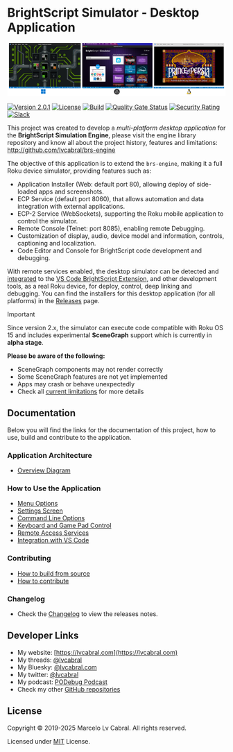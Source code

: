 # BrightScript Simulator - Desktop Application

[![screenshots](./docs/images/brs-desktop.png)](./docs/images/brs-desktop.png)

[![Version 2.0.1](https://img.shields.io/badge/Version-2.0.1-blue.svg?logo=github)](https://github.com/lvcabral/brs-desktop/releases/)
[![License](https://img.shields.io/github/license/lvcabral/brs-desktop?logo=github)](https://github.com/lvcabral/brs-desktop/blob/master/LICENSE)
[![Build](https://github.com/lvcabral/brs-desktop/actions/workflows/build.yml/badge.svg)](https://github.com/lvcabral/brs-desktop/actions/workflows/build.yml)
[![Quality Gate Status](https://sonarcloud.io/api/project_badges/measure?project=lvcabral_brs-emu-app&metric=alert_status)](https://sonarcloud.io/summary/new_code?id=lvcabral_brs-emu-app)
[![Security Rating](https://sonarcloud.io/api/project_badges/measure?project=lvcabral_brs-emu-app&metric=security_rating)](https://sonarcloud.io/summary/new_code?id=lvcabral_brs-emu-app)
[![Slack](https://img.shields.io/badge/Slack-RokuCommunity-4A154B?logo=slack)](https://join.slack.com/t/rokudevelopers/shared_invite/zt-4vw7rg6v-NH46oY7hTktpRIBM_zGvwA)

This project was created to develop a _multi-platform desktop application_ for the **BrightScript Simulation Engine**, please visit the engine library repository and know all about the project history, features and limitations: <http://github.com/lvcabral/brs-engine>

The objective of this application is to extend the `brs-engine`, making it a full Roku device simulator, providing features such as:

- Application Installer (Web: default port 80), allowing deploy of side-loaded apps and screenshots.
- ECP Service (default port 8060), that allows automation and data integration with external applications.
- ECP-2 Service (WebSockets), supporting the Roku mobile application to control the simulator.
- Remote Console (Telnet: port 8085), enabling remote Debugging.
- Customization of display, audio, device model and information, controls, captioning and localization.
- Code Editor and Console for BrightScript code development and debugging.

With remote services enabled, the desktop simulator can be detected and [integrated](./docs/vscode-integration.md) to the [VS Code BrightScript Extension](https://marketplace.visualstudio.com/items?itemName=RokuCommunity.brightscript), and other development tools, as a real Roku device, for deploy, control, deep linking and debugging. You can find the installers for this desktop application (for all platforms) in the [Releases](https://github.com/lvcabral/brs-desktop/releases) page.

> [!IMPORTANT]
>
> Since version 2.x, the simulator can execute code compatible with Roku OS 15 and includes experimental **SceneGraph** support which is currently in **alpha stage**.
>
>**Please be aware of the following:**
>
>- SceneGraph components may not render correctly
>- Some SceneGraph features are not yet implemented
>- Apps may crash or behave unexpectedly
>- Check all [current limitations](https://github.com/lvcabral/brs-engine/blob/scenegraph/docs/limitations.md) for more details

## Documentation

Below you will find the links for the documentation of this project, how to use, build and contribute to the application.

### Application Architecture

- [Overview Diagram](docs/images/brs-desktop-architecture-overview.png)

### How to Use the Application

- [Menu Options](docs/how-to-use.md#menu-options)
- [Settings Screen](docs/how-to-use.md#settings-screen)
- [Command Line Options](docs/how-to-use.md#command-line-options)
- [Keyboard and Game Pad Control](docs/control-reference.md)
- [Remote Access Services](docs/remote-access.md)
- [Integration with VS Code](docs/vscode-integration.md)

### Contributing

- [How to build from source](docs/build-from-source.md)
- [How to contribute](docs/contributing.md)

### Changelog

- Check the [Changelog](CHANGELOG.md) to view the releases notes.

## Developer Links

- My website: [https://lvcabral.com](https://lvcabral.com)
- My threads: [@lvcabral](https://www.threads.net/@lvcabral)
- My Bluesky: [@lvcabral.com](https://bsky.app/profile/lvcabral.com)
- My twitter: [@lvcabral](https://twitter.com/lvcabral)
- My podcast: [PODebug Podcast](http://podebug.com)
- Check my other [GitHub repositories](https://github.com/lvcabral)

## License

Copyright © 2019-2025 Marcelo Lv Cabral. All rights reserved.

Licensed under [MIT](LICENSE) License.
